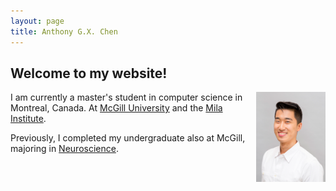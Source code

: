 ```yaml
---
layout: page
title: Anthony G.X. Chen
---
```


## Welcome to my website!

<img
  src="assets/mila-photo.png"
  align='right'
  style='max-width:22%'
/>

I am currently a master's student in computer science in Montreal, Canada. At [McGill University](http://rl.cs.mcgill.ca/) and the [Mila Institute](https://mila.quebec/en/person/anthony-chen/).

Previously, I completed my undergraduate also at McGill, majoring in [Neuroscience](https://www.mcgill.ca/neuroscience/programs/major).
